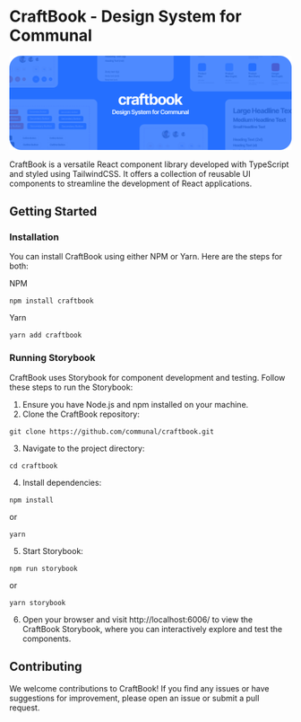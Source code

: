 # CraftBook - Design System for Communal

![readme-banner](public/readme-banner.png)

CraftBook is a versatile React component library developed with TypeScript and styled using TailwindCSS.
It offers a collection of reusable UI components to streamline the development of React applications.

## Getting Started

### Installation

You can install CraftBook using either NPM or Yarn. Here are the steps for both:

NPM

```
npm install craftbook
```

Yarn

```
yarn add craftbook
```

### Running Storybook

CraftBook uses Storybook for component development and testing.
Follow these steps to run the Storybook:

1. Ensure you have Node.js and npm installed on your machine.
2. Clone the CraftBook repository:

```
git clone https://github.com/communal/craftbook.git
```

3. Navigate to the project directory:

```
cd craftbook
```

4. Install dependencies:

```
npm install
```

or

```
yarn
```

5. Start Storybook:

```
npm run storybook
```

or

```
yarn storybook
```

6. Open your browser and visit http://localhost:6006/ to view the CraftBook Storybook, where you can interactively explore and test the components.

## Contributing

We welcome contributions to CraftBook! If you find any issues or have suggestions for improvement, please open an issue or submit a pull request.
